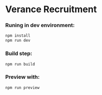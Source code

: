 # Verance Recruitment

### Runing in dev environment:

```bash
npm install
npm run dev
```

### Build step:

```bash
npm run build
```

### Preview with:

```bash
npm run preview
```
